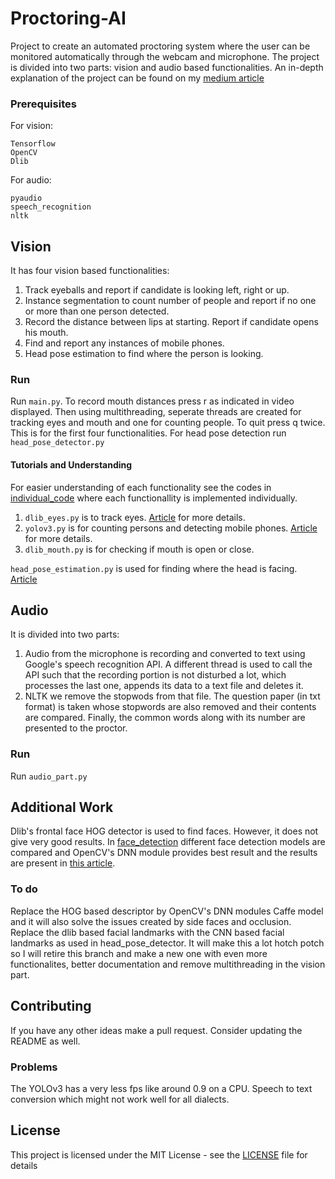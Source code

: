 # Proctoring-AI

Project to create an automated proctoring system where the user can be monitored automatically through the webcam and microphone. The project is divided into two parts: vision and audio based functionalities. An in-depth explanation of the project can be found on my [medium article](https://towardsdatascience.com/automating-online-proctoring-using-ai-e429086743c8?source=friends_link&sk=fbc385d1a8c55628a916dc714747f276)

### Prerequisites

For vision:
```
Tensorflow
OpenCV
Dlib
```
For audio:
```
pyaudio
speech_recognition
nltk
```

## Vision

It has four vision based functionalities:
1. Track eyeballs and report if candidate is looking left, right or up.
2. Instance segmentation to count number of people and report if no one or more than one person detected.
3. Record the distance between lips at starting. Report if candidate opens his mouth.
4. Find and report any instances of mobile phones.
5. Head pose estimation to find where the person is looking.

### Run
Run `main.py`. To record mouth distances press r as indicated in video displayed. Then using multithreading, seperate threads are created for tracking eyes and mouth and one for counting people. To quit press q twice. This is for the first four functionalities.
For head pose detection run `head_pose_detector.py`

#### Tutorials and Understanding

For easier understanding of each functionality see the codes in [individual_code](../../blob/old_master/individual_codes) where each functionallity is implemented individually. 
1. `dlib_eyes.py` is to track eyes. [Article](https://towardsdatascience.com/real-time-eye-tracking-using-opencv-and-dlib-b504ca724ac6?source=friends_link&sk=d9db46e2f41258c6c23d18792775d2a5) for more details.
2. `yolov3.py` is for counting persons and detecting mobile phones. [Article](https://medium.com/analytics-vidhya/count-people-in-webcam-using-yolov3-tensorflow-f407679967d5?source=friends_link&sk=95ae7a010eeef429a407a7a2de2ff8ec) for more details.
3. `dlib_mouth.py` is for checking if mouth is open or close.

`head_pose_estimation.py` is used for finding where the head is facing. [Article](https://towardsdatascience.com/real-time-head-pose-estimation-in-python-e52db1bc606a?source=friends_link&sk=0bae01db2759930197bfd33777c9eaf4)

## Audio
It is divided into two parts:
1. Audio from the microphone is recording and converted to text using Google's speech recognition API. A different thread is used to call the API such that the recording portion is not disturbed a lot, which processes the last one, appends its data to a text file and deletes it.
2. NLTK we remove the stopwods from that file. The question paper (in txt format) is taken whose stopwords are also removed and their contents are compared. Finally, the common words along with its number are presented to the proctor.


### Run

Run `audio_part.py`

## Additional Work

Dlib's frontal face HOG detector is used to find faces. However, it does not give very good results. In [face_detection](../../blob/old_master/face_detection) different face detection models are compared and OpenCV's DNN module provides best result and the results are present in [this article](https://towardsdatascience.com/face-detection-models-which-to-use-and-why-d263e82c302c?source=friends_link&sk=c9e2807cf216115d7bb5a9b827bb26f8).

### To do
Replace the HOG based descriptor by OpenCV's DNN modules Caffe model and it will also solve the issues created by side faces and occlusion.
Replace the dlib based facial landmarks with the CNN based facial landmarks as used in head_pose_detector.
It will make this a lot hotch potch so I will retire this branch and make a new one with even more functionalites, better documentation and remove multithreading in the vision part.

## Contributing

If you have any other ideas make a pull request. Consider updating the README as well.

### Problems
The YOLOv3 has a very less fps like around 0.9 on a CPU.
Speech to text conversion which might not work well for all dialects.

## License

This project is licensed under the MIT License - see the [LICENSE](../../blob/old_master/LICENSE) file for details
